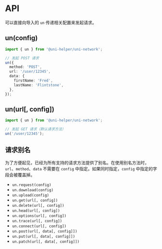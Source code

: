 # API

可以直接向导入的 `un` 传递相关配置来发起请求。

## un(config)

```typescript
import { un } from '@uni-helper/uni-network';

// 发起 POST 请求
un({
  method: 'POST',
  url: '/user/12345',
  data: {
    firstName: 'Fred',
    lastName: 'Flintstone',
  },
});
```

## un(url[, config])

```typescript
import { un } from '@uni-helper/uni-network';

// 发起 GET 请求（默认请求方法）
un('/user/12345');
```

## 请求别名

为了方便起见，已经为所有支持的请求方法提供了别名。在使用别名方法时，`url`、`method`、`data` 不需要在 `config` 中指定。如果同时指定，`config` 中指定的字段会被覆盖掉。

- `un.request(config)`
- `un.download(config)`
- `un.upload(config)`
- `un.get(url[, config])`
- `un.delete(url[, config])`
- `un.head(url[, config])`
- `un.options(url[, config])`
- `un.trace(url[, config])`
- `un.connect(url[, config])`
- `un.post(url[, data[, config]])`
- `un.put(url[, data[, config]])`
- `un.patch(url[, data[, config]])`
